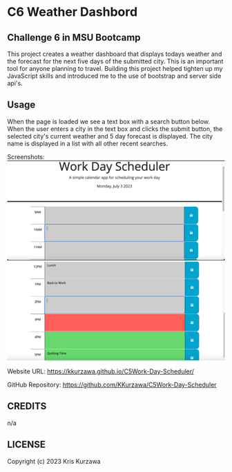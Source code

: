 # C6 Weather Dashbord

## Challenge 6 in MSU Bootcamp

This project creates a weather dashboard that displays todays weather and the forecast for the next five days of the submitted city. This is an important tool for anyone planning to travel. Building this project helped tighten up my JavaScript skills and introduced me to the use of bootstrap and server side api's.

## Usage

When the page is loaded we see a text box with a search button below. When the user enters a city in the text box and clicks the submit button, the selected city's current weather and 5 day forecast is displayed. The city name is displayed in a list with all other recent searches.

Screenshots:
![Top](https://github.com/KKurzawa/C5Work-Day-Scheduler/blob/main/assets/images/img1.png)
![Bottom](https://github.com/KKurzawa/C5Work-Day-Scheduler/blob/main/assets/images/img2.png)

Website URL: https://kkurzawa.github.io/C5Work-Day-Scheduler/

GitHub Repository: https://github.com/KKurzawa/C5Work-Day-Scheduler

## CREDITS

n/a

## LICENSE

Copyright (c) 2023 Kris Kurzawa
